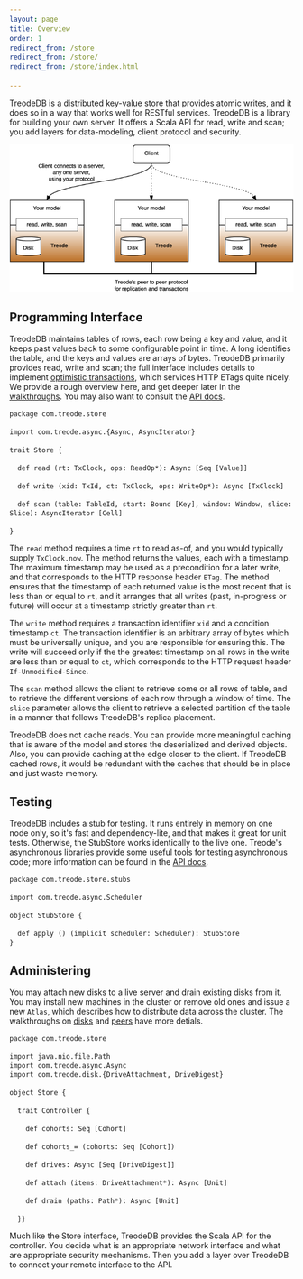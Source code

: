 ```yaml
---
layout: page
title: Overview
order: 1
redirect_from: /store
redirect_from: /store/
redirect_from: /store/index.html

---
```


TreodeDB is a distributed key-value store that provides atomic writes, and it does so in a way that works well for RESTful services.  TreodeDB is a library for building your own server.  It offers a Scala API for read, write and scan; you add layers for data-modeling, client protocol and security.

![arch][arch]


## Programming Interface

TreodeDB maintains tables of rows, each row being a key and value, and it keeps past values back to some configurable point in time.  A long identifies the table, and the keys and values are arrays of bytes. TreodeDB primarily provides read, write and scan; the full interface includes details to implement [optimistic transactions][occ], which services HTTP ETags quite nicely.  We provide a rough overview here, and get deeper later in the [walkthroughs][rws].  You may also want to consult the [API docs][api-docs].

```
package com.treode.store

import com.treode.async.{Async, AsyncIterator}

trait Store {

  def read (rt: TxClock, ops: ReadOp*): Async [Seq [Value]]

  def write (xid: TxId, ct: TxClock, ops: WriteOp*): Async [TxClock]

  def scan (table: TableId, start: Bound [Key], window: Window, slice: Slice): AsyncIterator [Cell]
  
}
```

The `read` method requires a time `rt` to read as-of, and you would typically supply `TxClock.now`.  The method returns the values, each with a timestamp.  The maximum timestamp may be used as a precondition for a later write, and that corresponds to the HTTP response header `ETag`.  The method ensures that the timestamp of each returned value is the most recent that is less than or equal to `rt`, and it arranges that all writes (past, in-progress or future) will occur at a timestamp strictly greater than `rt`.

The `write` method requires a transaction identifier `xid` and a condition timestamp `ct`.  The transaction identifier is an arbitrary array of bytes which must be universally unique, and you are responsible for ensuring this.  The write will succeed only if the the greatest timestamp on all rows in the write are less than or equal to `ct`, which corresponds to the HTTP request header `If-Unmodified-Since`.

The `scan` method allows the client to retrieve some or all rows of table, and to retrieve the different versions of each row through a window of time.  The `slice` parameter allows the client to retrieve a selected partition of the table in a manner that follows TreodeDB's replica placement.

TreodeDB does not cache reads.  You can provide more meaningful caching that is aware of the model and stores the deserialized and derived objects.  Also, you can provide caching at the edge closer to the client.  If TreodeDB cached rows, it would be redundant with the caches that should be in place and just waste memory.

## Testing

TreodeDB includes a stub for testing.  It runs entirely in memory on one node only, so it's fast and dependency-lite, and that makes it great for unit tests.  Otherwise, the StubStore works identically to the live one.  Treode's asynchronous libraries provide some useful tools for testing asynchronous code; more information can be found in the [API docs][api-docs].


```
package com.treode.store.stubs

import com.treode.async.Scheduler

object StubStore {

  def apply () (implicit scheduler: Scheduler): StubStore
}
```

## Administering

You may attach new disks to a live server and drain existing disks from it.  You may install new machines in the cluster or remove old ones and issue a new `Atlas`, which describes how to distribute data across the cluster. The walkthroughs on [disks][manage-disks] and [peers][manage-peers] have more detials.

```
package com.treode.store

import java.nio.file.Path
import com.treode.async.Async
import com.treode.disk.{DriveAttachment, DriveDigest}

object Store {

  trait Controller {

    def cohorts: Seq [Cohort]

    def cohorts_= (cohorts: Seq [Cohort])

    def drives: Async [Seq [DriveDigest]]

    def attach (items: DriveAttachment*): Async [Unit]

    def drain (paths: Path*): Async [Unit]

  }}
```

Much like the Store interface, TreodeDB provides the Scala API for the controller.  You decide what is an appropriate network interface and what are appropriate security mechanisms.  Then you add a layer over TreodeDB to connect your remote interface to the API.


[api-docs]: http://oss.treode.com/docs/scala/store/0.1.0 "API Docs"

[arch]: img/architecture.png "Architecture"

[manage-disks]: managing-disks.html "Managing Disks"

[manage-peers]: managing-peers.html "Managing Peers"

[occ]: http://en.wikipedia.org/wiki/Optimistic_concurrency_control "Optimistic Concurrency Control"

[online-forum]: https://forum.treode.com "Online forum for Treode Users and Developers"

[rws]: read-write-scan.html "Read,Write, Scan"

[sbt]: //www.scala-sbt.org/ "Simple Build Tool"

[sbt-install]: //www.scala-sbt.org/0.13/tutorial/Setup.html "Install SBT"

[server-jar]: https://oss.treode.com/jars/com.treode.store/0.1.0/server.jar

[stackoverflow]: http://stackoverflow.com "Stack Overflow"

[stackoverflow-read]: http://stackoverflow.com/questions/tagged/treode "Read questions on Stack Overflow tagged with treode"

[stackoverflow-ask]: http://stackoverflow.com/questions/ask?tags=treode "Post a question on Stack Overflow tagged with treode"

[store-github]: https://github.com/Treode/store "TreodeDB on GitHub"
